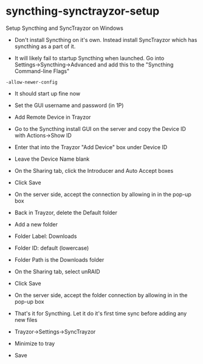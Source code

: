 # syncthing-synctrayzor-setup
Setup Syncthing and SyncTrayzor on Windows

-   Don't install Syncthing on it's own. Instead install SyncTrayzor which has syncthing as a part of it.

-   It will likely fail to startup Syncthing when launched. Go into Settings→Syncthing→Advanced and add this to the "Syncthing Command-line Flags"

```-allow-newer-config```

-   It should start up fine now

-   Set the GUI username and password (in 1P)

-   Add Remote Device in Trayzor

-   Go to the Syncthing install GUI on the server and copy the Device ID with Actions→Show ID

-   Enter that into the Trayzor "Add Device" box under Device ID

-   Leave the Device Name blank

-   On the Sharing tab, click the Introducer and Auto Accept boxes

-   Click Save

-   On the server side, accept the connection by allowing in in the pop-up box

-   Back in Trayzor, delete the Default folder

-   Add a new folder

-   Folder Label: Downloads

-   Folder ID: default (lowercase)

-   Folder Path is the Downloads folder

-   On the Sharing tab, select unRAID

-   Click Save

-   On the server side, accept the folder connection by allowing in in the pop-up box

-   That's it for Syncthing. Let it do it's first time sync before adding any new files

-   Trayzor→Settings→SyncTrayzor

-   Minimize to tray

-   Save

